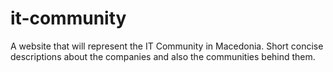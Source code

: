 # it-community
A website that will represent the IT Community in Macedonia. Short concise descriptions about the companies and also the communities behind them.
